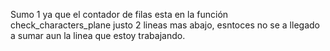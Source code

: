 Sumo 1 ya que el contador de filas esta en la función check_characters_plane justo 2 lineas mas abajo, esntoces no se a llegado a sumar aun la linea que estoy trabajando. 